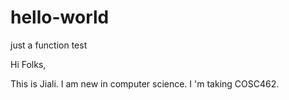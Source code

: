 # hello-world
just a function test

Hi Folks,

This is Jiali.
I am new in computer science.
I 'm taking COSC462.
